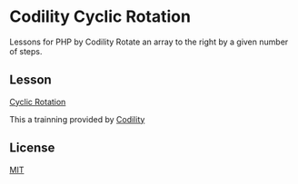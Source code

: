 # Codility Cyclic Rotation
Lessons for PHP by Codility
Rotate an array to the right by a given number of steps.

## Lesson
[Cyclic Rotation](https://app.codility.com/programmers/lessons/2-arrays/cyclic_rotation/)

This a trainning provided by [Codility](https://app.codility.com/programmers)

## License
[MIT](https://choosealicense.com/licenses/mit/)
